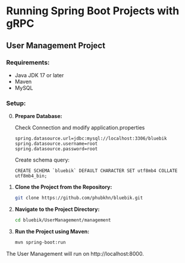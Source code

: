 # Running Spring Boot Projects with gRPC

## User Management Project

### Requirements:

- Java JDK 17 or later
- Maven
- MySQL 

### Setup:


0. **Prepare Database:**

   Check Connection and modify application.properties
      ```
      spring.datasource.url=jdbc:mysql://localhost:3306/bluebik
      spring.datasource.username=root
      spring.datasource.password=root
      ```

   Create schema query: 
      ```
      CREATE SCHEMA `bluebik` DEFAULT CHARACTER SET utf8mb4 COLLATE utf8mb4_bin;
      ```

1. **Clone the Project from the Repository:**

   ```bash
   git clone https://github.com/phubkhn/bluebik.git

2. **Navigate to the Project Directory:**

   ```bash
   cd bluebik/UserManagement/management
3. **Run the Project using Maven:**

    ```bash
    mvn spring-boot:run

The User Management will run on http://localhost:8000.

